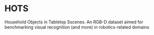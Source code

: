 # HOTS
Household Objects in Tabletop Sscenes. An RGB-D dataset aimed for benchmarking visual recognition (and more) in robotics-related domains
